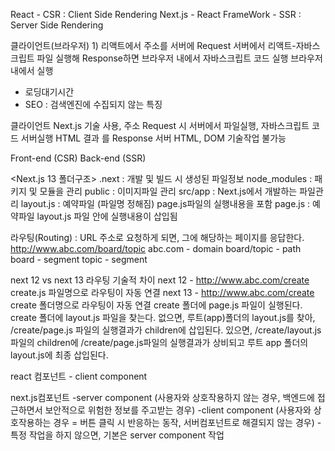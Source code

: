 React
    - CSR : Client Side Rendering
Next.js
    - React FrameWork
    - SSR : Server Side Rendering


클라이언트(브라우저) 1) 리액트에서 주소를 서버에 Request
서버에서 리액트-자바스크립트 파일 실행해 Response하면 브라우저 내에서 자바스크립트 코드 실행
브라우저 내에서 실행
- 로딩대기시간
- SEO : 검색엔진에 수집되지 않는 특징


클라이언트 Next.js 기술 사용, 주소 Request 시 
서버에서 파일실행, 자바스크립트 코드 서버실행 HTML 결과
를 Response
서버 HTML, DOM 기술작업 불가능

Front-end (CSR)
Back-end (SSR)

<Next.js 13 폴더구조>
.next : 개발 및 빌드 시 생성된 파일정보
node_modules : 패키지 및 모듈을 관리
public : 이미지파일 관리
src/app : Next.js에서 개발하는 파일관리
layout.js : 예약파일 (파일명 정해짐) page.js파일의 실행내용을 포함
page.js : 예약파일 layout.js 파일 안에 실행내용이 삽입됨

라우팅(Routing) : URL 주소로 요청하게 되면, 그에 해당하는 페이지를 응답한다.
http://www.abc.com/board/topic
abc.com - domain
board/topic - path
board - segment
topic - segment

next 12  vs  next 13 라우팅 기술적 차이
next 12 - http://www.abc.com/create  create.js 파일명으로 라우팅이 자동 연결
next 13 - http://www.abc.com/create  create 폴더명으로 라우팅이 자동 연결
    create 폴더에 page.js 파일이 실행된다.
    create 폴더에 layout.js 파일을 찾는다.
    없으면, 루트(app)폴더의 layout.js를 찾아, /create/page.js 파일의 실행결과가 children에 삽입된다. 
    있으면, /create/layout.js 파일의 children에 /create/page.js파일의 실행결과가 상비되고
    루트 app 폴더의 layout.js에 최종 삽입된다.
    

react 컴포넌트 - client component

next.js컴포넌트
    -server component (사용자와 상호작용하지 않는 경우, 백엔드에 접근하면서 보안적으로 위험한 정보를 주고받는 경우)
    -client component (사용자와 상호작용하는 경우 = 버튼 클릭 시 반응하는 동작, 서버컴포넌트로 해결되지 않는 경우)
    -특정 작업을 하지 않으면, 기본은 server component 작업